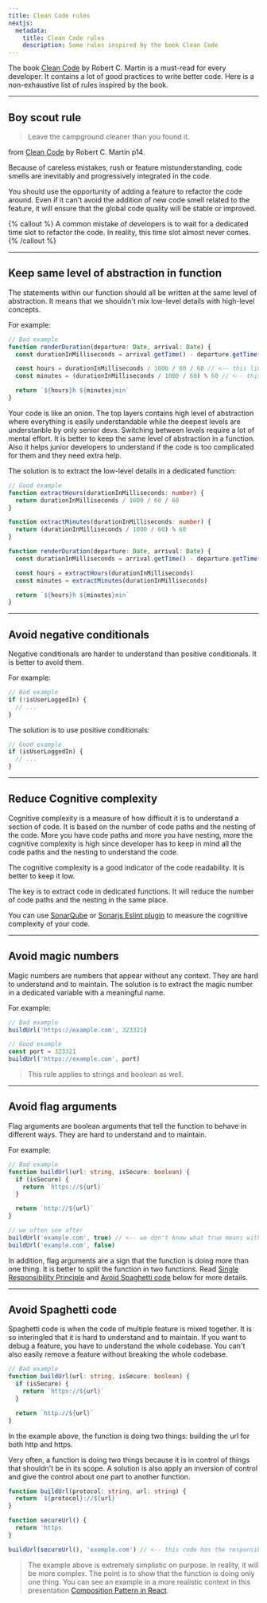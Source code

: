 ```yaml
---
title: Clean Code rules
nextjs:
  metadata:
    title: Clean Code rules
    description: Some rules inspired by the book Clean Code
---
```


The book [Clean Code](https://www.amazon.com/Clean-Code-Handbook-Software-Craftsmanship/dp/0132350882) by Robert C. Martin is a must-read for every developer. It contains a lot of good practices to write better code. Here is a non-exhaustive list of rules inspired by the book.

---

## Boy scout rule

> Leave the campground cleaner than you found it.

from [Clean Code](https://www.amazon.com/Clean-Code-Handbook-Software-Craftsmanship/dp/0132350882) by Robert C. Martin p14.

Because of careless mistakes, rush or feature mistunderstanding, code smells are inevitably and progressively integrated in the code.

You should use the opportunity of adding a feature to refactor the code around.
Even if it can't avoid the addition of new code smell related to the feature, it will ensure that the global code quality will be stable or improved.

{% callout %}
A common mistake of developers is to wait for a dedicated time slot to refactor the code. In reality, this time slot almost never comes.
{% /callout %}

---

## Keep same level of abstraction in function

The statements within our function should all be written at the same level of abstraction. It means that we shouldn't mix low-level details with high-level concepts.

For example:

```ts
// Bad example
function renderDuration(departure: Date, arrival: Date) {
  const durationInMilliseconds = arrival.getTime() - departure.getTime()

  const hours = durationInMilliseconds / 1000 / 60 / 60 // <-- this line has another level of abstraction
  const minutes = (durationInMilliseconds / 1000 / 60) % 60 // <-- this line has another level of abstraction

  return `${hours}h ${minutes}min`
}
```

Your code is like an onion. The top layers contains high level of abstraction where everything is easily understandable while the deepest levels are understanble by only senior devs. Switching between levels require a lot of mental effort. It is better to keep the same level of abstraction in a function. Also it helps junior developers to understand if the code is too complicated for them and they need extra help.

The solution is to extract the low-level details in a dedicated function:

```ts
// Good example
function extractHours(durationInMilliseconds: number) {
  return durationInMilliseconds / 1000 / 60 / 60
}

function extractMinutes(durationInMilliseconds: number) {
  return (durationInMilliseconds / 1000 / 60) % 60
}

function renderDuration(departure: Date, arrival: Date) {
  const durationInMilliseconds = arrival.getTime() - departure.getTime()

  const hours = extractHours(durationInMilliseconds)
  const minutes = extractMinutes(durationInMilliseconds)

  return `${hours}h ${minutes}min`
}
```

---

## Avoid negative conditionals

Negative conditionals are harder to understand than positive conditionals. It is better to avoid them.

For example:

```ts
// Bad example
if (!isUserLoggedIn) {
  // ...
}
```

The solution is to use positive conditionals:

```ts
// Good example
if (isUserLoggedIn) {
  // ...
}
```

---

## Reduce Cognitive complexity

Cognitive complexity is a measure of how difficult it is to understand a section of code. It is based on the number of code paths and the nesting of the code.
More you have code paths and more you have nesting, more the cognitive complexity is high since developer has to keep in mind all the code paths and the nesting to understand the code.

The cognitive complexity is a good indicator of the code readability. It is better to keep it low.

The key is to extract code in dedicated functions. It will reduce the number of code paths and the nesting in the same place.

You can use [SonarQube](https://www.sonarqube.org/) or [Sonarjs Eslint plugin](https://github.com/SonarSource/eslint-plugin-sonarjs/blob/master/docs/rules/cognitive-complexity.md) to measure the cognitive complexity of your code.

---

## Avoid magic numbers

Magic numbers are numbers that appear without any context. They are hard to understand and to maintain.
The solution is to extract the magic number in a dedicated variable with a meaningful name.

For example:

```ts
// Bad example
buildUrl('https://example.com', 323321)

// Good example
const port = 323321
buildUrl('https://example.com', port)
```

> This rule applies to strings and boolean as well.

---

## Avoid flag arguments

Flag arguments are boolean arguments that tell the function to behave in different ways. They are hard to understand and to maintain.

For example:

```ts
// Bad example
function buildUrl(url: string, isSecure: boolean) {
  if (isSecure) {
    return `https://${url}`
  }

  return `http://${url}`
}

// we often see after
buildUrl('example.com', true) // <-- we don't know what true means without reading the function declaration
buildUrl('example.com', false)
```

In addition, flag arguments are a sign that the function is doing more than one thing. It is better to split the function in two functions. Read [Single Responsibility Principle](/docs/code-craftsmanship/solid-principles/single-responsibility-principle) and [Avoid Spaghetti code](#avoid-spaghetti-code) below for more details.

---

## Avoid Spaghetti code

Spaghetti code is when the code of multiple feature is mixed together. It is so interingled that it is hard to understand and to maintain. If you want to debug a feature, you have to understand the whole codebase. You can't also easily remove a feature without breaking the whole codebase.

```ts
// Bad example
function buildUrl(url: string, isSecure: boolean) {
  if (isSecure) {
    return `https://${url}`
  }

  return `http://${url}`
}
```

In the example above, the function is doing two things: building the url for both http and https.

Very often, a function is doing two things because it is in control of things that shouldn't be in its scope. A solution is also apply an inversion of control and give the control about one part to another function.

```ts
function buildUrl(protocol: string, url: string) {
  return `${protocol}://${url}`
}

function secureUrl() {
  return 'https
}

buildUrl(secureUrl(), 'example.com') // <-- this code has the responsibility to choose between http and https
```

> The example above is extremely simplistic on purpose. In reality, it will be more complex. The point is to show that the function is doing only one thing. You can see an example in a more realistic context in this presentation [Composition Pattern in React](https://friedrith.github.io/react-composition/slides/#/1).
